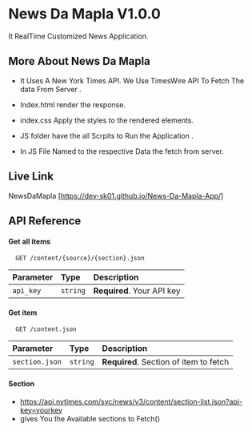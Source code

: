 
# News Da Mapla V1.0.0

It RealTime Customized News Application. 


## More About News Da Mapla

- It Uses A New York Times API. We Use TimesWire API To Fetch The data From Server . 
- Index.html render the response.
- index.css Apply the styles to the rendered elements.
- JS folder have the all Scrpits to Run the Application .

- In JS File Named to the respective Data the fetch from server.

## Live Link 
NewsDaMapla [https://dev-sk01.github.io/News-Da-Mapla-App/]

## API Reference

#### Get all items

```http
  GET /content/{source}/{section}.json
```

| Parameter | Type     | Description                |
| :-------- | :------- | :------------------------- |
| `api_key` | `string` | **Required**. Your API key |

#### Get item

```http
  GET /content.json
```

| Parameter | Type     | Description                       |
| :-------- | :------- | :-------------------------------- |
| `section.json`      | `string` | **Required**. Section of item to fetch |

#### Section 

- https://api.nytimes.com/svc/news/v3/content/section-list.json?api-key=yourkey 
- gives You the Available sections to Fetch()

